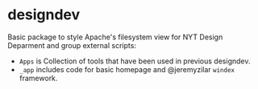 # designdev
Basic package to style Apache's filesystem view for NYT Design Deparment and group external scripts:
+ `Apps` is Collection of tools that have been used in previous designdev.
+ `_app` includes code for basic homepage and @jeremyzilar `windex` framework.

